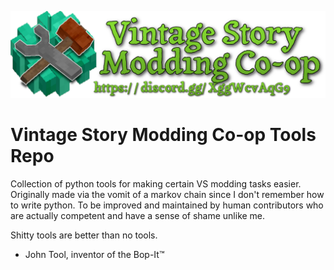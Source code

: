 ![discord.gg/XggWcvAqG9](https://github.com/HugoCortell/vs_rptts/blob/main/media/coopinvite.png)

# Vintage Story Modding Co-op Tools Repo
Collection of python tools for making certain VS modding tasks easier. Originally made via the vomit of a markov chain since I don't remember how to write python.
To be improved and maintained by human contributors who are actually competent and have a sense of shame unlike me.

Shitty tools are better than no tools.
- John Tool, inventor of the Bop-It™
